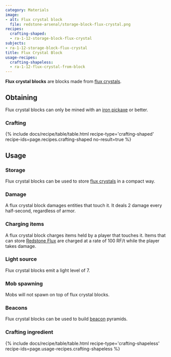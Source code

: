 ```yaml
---
category: Materials
image:
- alt: Flux crystal block
  file: redstone-arsenal/storage-block-flux-crystal.png
recipes:
  crafting-shaped:
  - ra-1-12-storage-block-flux-crystal
subjects:
- ra-1-12-storage-block-flux-crystal
title: Flux Crystal Block
usage-recipes:
  crafting-shapeless:
  - ra-1-12-flux-crystal-from-block
---
```


**Flux crystal blocks** are blocks made from [flux crystals](../flux-crystal/).


Obtaining
---------

Flux crystal blocks can only be mined with an [iron
pickaxe](https://minecraft.gamepedia.com/Pickaxe) or better.

### Crafting
{% include docs/recipe/table/table.html recipe-type='crafting-shaped' recipe-ids=page.recipes.crafting-shaped no-result=true %}


Usage
-----

### Storage
Flux crystal blocks can be used to store [flux crystals](../flux-crystal/) in a
compact way.

### Damage
A flux crystal block damages entities that touch it. It deals 2 damage every
half-second, regardless of armor.

### Charging items
A flux crystal block charges items held by a player that touches it. Items that
can store [Redstone Flux](/docs/redstone-flux/) are charged at a rate of 100
RF/t while the player takes damage.

### Light source
Flux crystal blocks emit a light level of 7.

### Mob spawning
Mobs will not spawn on top of flux crystal blocks.

### Beacons
Flux crystal blocks can be used to build
[beacon](https://minecraft.gamepedia.com/Beacon) pyramids.

### Crafting ingredient
{% include docs/recipe/table/table.html recipe-type='crafting-shapeless' recipe-ids=page.usage-recipes.crafting-shapeless %}
